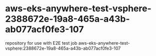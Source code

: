 # aws-eks-anywhere-test-vsphere-2388672e-19a8-465a-a43b-ab077acf0fe3-107
repository for use with E2E test job aws-eks-anywhere-test-vsphere:2388672e-19a8-465a-a43b-ab077acf0fe3-107
